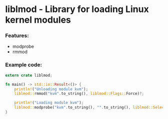 # liblmod - Library for loading Linux kernel modules

### Features:
- modprobe
- rmmod

### Example code:
```rust
extern crate liblmod;

fn main() -> std::io::Result<()> {
    println!("Unloading module kvm");
    liblmod::rmmod("kvm".to_string(), liblmod::Flags::Force)?;

    println!("Loading module kvm");
    liblmod::modprobe("kvm".to_string(), "".to_string(), liblmod::Selection::Current)
}
```